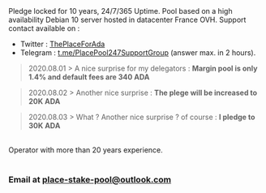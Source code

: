 <html>
<body>
Pledge locked for 10 years, 24/7/365 Uptime. Pool based on a high availability Debian 10 server hosted in datacenter France OVH. 
Support contact available on :
<ul>
<li>Twitter : <a href="https://twitter.com/ThePlaceForAda">ThePlaceForAda</a></li>
<li>Telegram : <a href="https://t.me/PlacePool247SupportGroup">t.me/PlacePool247SupportGroup</a> (answer max. in 2 hours).</li>
</ul>
  <blockquote>2020.08.01 > A nice surprise for my delegators : 
  <b>Margin pool is only 1.4% and default fees are 340 ADA</b></blockquote>
  <blockquote>2020.08.02 > Another nice surprise : 
  <b>The plege will be increased to 20K ADA</b></blockquote>
  <blockquote>2020.08.03 > What ? Another nice surprise ? of course : 
  <b>I pledge to 30K ADA</b></blockquote>
<br>Operator with more than 20 years experience.<br>
<br>
<h3>Email at <a href="mailto:place-stake-pool@outlook.com">place-stake-pool@outlook.com</a></h3>
</body>
</html>
